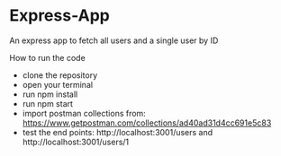 # Express-App
An express app to fetch all users and a single user by ID

How to run the code 
- clone the repository
- open your terminal
- run npm install
- run npm start
- import postman collections from: https://www.getpostman.com/collections/ad40ad31d4cc691e5c83
- test the end points: http://localhost:3001/users and http://localhost:3001/users/1
